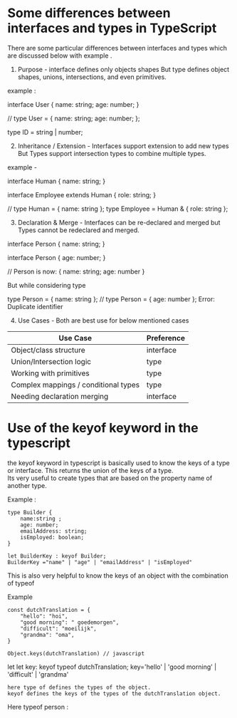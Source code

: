 # Some differences between interfaces and types in TypeScript

There are some particular differences between interfaces and types which are discussed below with example . 

1. Purpose - interface defines only objects shapes But type defines object shapes, unions, intersections, and even primitives. 

example : 

interface User { 
  name: string;
  age: number;
}

//
type User = {
  name: string;
  age: number;
};

type ID = string | number;

2. Inheritance / Extension - Interfaces support extension to add new types But Types support intersection types to combine multiple types.

example - 

interface Human {
  name: string;
}

interface Employee extends Human {
  role: string;
}

//
type Human = { name: string };
type Employee = Human & { role: string };

3.  Declaration & Merge - Interfaces can be re-declared and merged but Types cannot be redeclared and merged. 

interface Person {
  name: string;
}

interface Person {
  age: number;
}

// Person is now: { name: string; age: number }

But while considering type 

type Person = { name: string };
// type Person = { age: number }; Error: Duplicate identifier

4. Use Cases - Both are best use for below mentioned cases 

| Use Case                             | Preference |
| ------------------------------------ | -----------|
| Object/class structure               | interface  |
| Union/Intersection logic             | type       |
| Working with primitives              | type       |
| Complex mappings / conditional types | type       |
| Needing declaration merging          | interface  |


# Use of the keyof keyword in the typescript

the keyof keyword in typescript is basically used to know the keys of a type or interface. This returns the union of the keys of a type.  
Its very useful to create types that are based on the property name of another type. 

Example : 

    type Builder {
        name:string ;
        age: number;
        emailAddress: string;
        isEmployed: boolean;
    }

    let BuilderKey : keyof Builder; 
    BuilderKey ="name" | "age" | "emailAddress" | "isEmployed"



This is also very helpful to know the keys of an object with the combination of typeof

Example 

    const dutchTranslation = {
        "hello": "hoi",
        "good morning": " goedemorgen",
        "difficult": "moeilijk",
        "grandma": "oma",
    }

    Object.keys(dutchTranslation) // javascript

let 
    let key: keyof typeof dutchTranslation;
    key='hello' | 'good morning' | 'difficult' | 'grandma'

    here type of defines the types of the object. 
    keyof defines the keys of the types of the dutchTranslation object. 



Here typeof person : 
